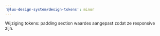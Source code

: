 ```yaml
---
'@lux-design-system/design-tokens': minor
---
```


Wijziging tokens: padding section waardes aangepast zodat ze responsive zijn.
